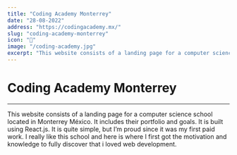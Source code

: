 ```yaml
---
title: "Coding Academy Monterrey"
date: "28-08-2022"
address: "https://codingacademy.mx/"
slug: "coding-academy-monterrey"
icon: "🌙"
image: "/coding-academy.jpg"
excerpt: "This website consists of a landing page for a computer science school located in Monterrey México."
---
```


# Coding Academy Monterrey

---

This website consists of a landing page for a computer science school located in Monterrey México. It includes their portfolio and goals. It is built using React.js. It is quite simple, but I’m proud since it was my first paid work. I really like this school and here is where I first got the motivation and knowledge to fully discover that i loved web development.